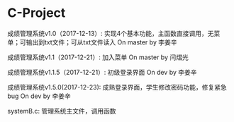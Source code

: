 # C-Project

成绩管理系统v1.0（2017-12-13）:
实现4个基本功能，主函数直接调用，无菜单；可输出到txt文件；可从txt文件读入
On master
by 李姜辛

成绩管理系统v1.1（2017-12-21）:
加入菜单
On master
by 闫熠光

成绩管理系统v1.1.5（2017-12-21）:
初级登录界面
On dev
by 李姜辛

成绩管理系统v1.5.0(2017-12-23):
成熟登录界面，学生修改密码功能，修复紧急bug
On dev
by 李姜辛

systemB.c: 管理系统主文件，调用函数
